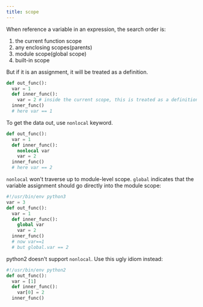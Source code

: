 ```yaml
---
title: scope
---
```


When reference a variable in an expression, the search order is:

1. the current function scope
2. any enclosing scopes(parents)
3. module scope(global scope)
4. built-in scope

But if it is an assignment, it will be treated as a definition.

```py
def out_func():
  var = 1
  def inner_func():
    var = 2 # inside the current scope, this is treated as a definition.
  inner_func()
  # here var == 1
```

To get the data out, use `nonlocal` keyword.

```py
def out_func():
  var = 1
  def inner_func():
    nonlocal var
    var = 2
  inner_func()
  # here var == 2
```

`nonlocal` won't traverse up to module-level scope.
`global` indicates that the variable assignment should go directly into the module scope:

```py
#!/usr/bin/env python3
var = 3
def out_func():
  var = 1
  def inner_func():
    global var
    var = 2
  inner_func()
  # now var==1
  # but global.var == 2
```

python2 doesn't support `nonlocal`. Use this ugly idiom instead:

```py
#!/usr/bin/env python2
def out_func():
  var = [1]
  def inner_func():
    var[0] = 2
  inner_func()
```
